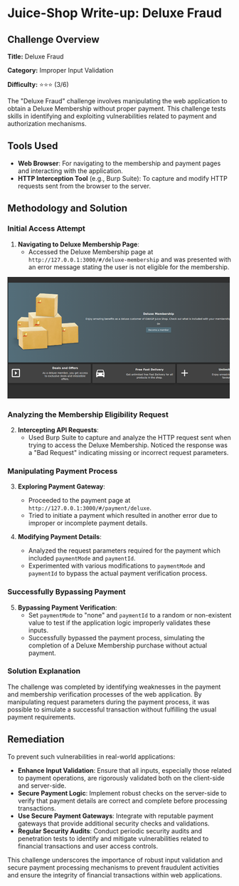 # Juice-Shop Write-up: Deluxe Fraud

## Challenge Overview

**Title:** Deluxe Fraud

**Category:** Improper Input Validation

**Difficulty:** ⭐⭐⭐ (3/6)

The "Deluxe Fraud" challenge involves manipulating the web application to obtain a Deluxe Membership without proper payment. This challenge tests skills in identifying and exploiting vulnerabilities related to payment and authorization mechanisms.

## Tools Used

- **Web Browser**: For navigating to the membership and payment pages and interacting with the application.
- **HTTP Interception Tool** (e.g., Burp Suite): To capture and modify HTTP requests sent from the browser to the server.

## Methodology and Solution

### Initial Access Attempt

1. **Navigating to Deluxe Membership Page**:
   - Accessed the Deluxe Membership page at `http://127.0.0.1:3000/#/deluxe-membership` and was presented with an error message stating the user is not eligible for the membership.

<img src="../assets/difficulty3/deluxe_fraud_1.png" alt="error message" width="500px">


### Analyzing the Membership Eligibility Request

2. **Intercepting API Requests**:
   - Used Burp Suite to capture and analyze the HTTP request sent when trying to access the Deluxe Membership. Noticed the response was a "Bad Request" indicating missing or incorrect request parameters.

### Manipulating Payment Process

3. **Exploring Payment Gateway**:
   - Proceeded to the payment page at `http://127.0.0.1:3000/#/payment/deluxe`.
   - Tried to initiate a payment which resulted in another error due to improper or incomplete payment details.

4. **Modifying Payment Details**:
   - Analyzed the request parameters required for the payment which included `paymentMode` and `paymentId`.
   - Experimented with various modifications to `paymentMode` and `paymentId` to bypass the actual payment verification process.

### Successfully Bypassing Payment

5. **Bypassing Payment Verification**:
   - Set `paymentMode` to "none" and `paymentId` to a random or non-existent value to test if the application logic improperly validates these inputs.
   - Successfully bypassed the payment process, simulating the completion of a Deluxe Membership purchase without actual payment.

### Solution Explanation

The challenge was completed by identifying weaknesses in the payment and membership verification processes of the web application. By manipulating request parameters during the payment process, it was possible to simulate a successful transaction without fulfilling the usual payment requirements.

## Remediation

To prevent such vulnerabilities in real-world applications:

- **Enhance Input Validation**: Ensure that all inputs, especially those related to payment operations, are rigorously validated both on the client-side and server-side.
- **Secure Payment Logic**: Implement robust checks on the server-side to verify that payment details are correct and complete before processing transactions.
- **Use Secure Payment Gateways**: Integrate with reputable payment gateways that provide additional security checks and validations.
- **Regular Security Audits**: Conduct periodic security audits and penetration tests to identify and mitigate vulnerabilities related to financial transactions and user access controls.

This challenge underscores the importance of robust input validation and secure payment processing mechanisms to prevent fraudulent activities and ensure the integrity of financial transactions within web applications.